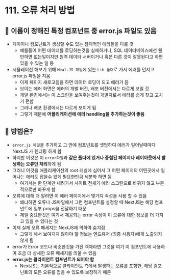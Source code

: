 # 111. 오류 처리 방법

## 📌 이름이 정해진 특정 컴포넌트 중 error.js 파일도 있음

- 페이지나 컴포넌트가 생성할 수도 있는 잠재적인 에러들을 다룰 것
  - 예를들어 어떤 데이터를 로딩하는것을 실패하거나, SQL 데이터베이스에선 웬만하면 없는일이지만 원격 데이터 서버이거나 혹은 다른 것이 잘못된다고 하면 있을 수 있는 일 등
- 시뮬레이션 해보기 위해 `Meal.JS 파일`에 있는 `Lib 폴더`로 가서 에러를 던지고 error.js 파일을 지움
  - 이제 페이지 새로고침을 하면 데이터 로딩이 되고 에러가 뜸
  - 보이는 에러 화면은 에러의 개발 버전, 배포 버전에서는 다르게 보일 것
  - 개발 환경에서는 이 스크린을 보여주는것이 개발자로서 에러를 쉽게 찾고 고치기 편함
  - 그러나 배포 환경에서는 다르게 보이게 됨
  - 그렇기 때문에 **어플리케이션에 에러 handling을 추가하는것이 좋음**

## 📌 방법은?

- `error.js 파일`을 추가하고 그 안에 컴포넌트를 셋업하여 에러가 일어날때마다 NextJS 가 렌더링 하게 함
- 하지만 이것은 이 `error파일`과 **같은 폴더에 있거나 중첩된 페이지나 레이아웃에서 발생하는 오류만 처리**하게 됨
- 그러니 이것을 애플리케이션의 root 레벨에 심어서 그 어떤 페이지의 어떤곳에서 일어나는 에러도 잡을수 있게 필요한만큼 세분화 하면 됨
  - 여기서는 한 단계만 내려가서 사이트 전체가 에러 스크린으로 바뀌지 않고 부분적으로만 바꾸게 함
- 오류에 대해 더 알려면 이 에러 페이지에서 몇가지 속성을 사용 할 수 있음
  - 왜냐하면 오류나 JS파일에서 그런 컴포넌트를 설정할 때 NextJS는 해당 컴포넌트에 일부 props을 전달하기 때문
  - 제일 중요한것은 여기서 제공되는 error 속성이 이 오류에 대한 정보를 더 가지고 있을 수 있다는 것
- 이제 실제 오류 메세지는 NextJS에 의하여 숨겨짐
  - 그렇게 해서 보여지지 않아야 할 정보는 엔드유저 (최종 사용자)에게 노출되지 않게 됨
- error가 Error 코드나 비슷한것을 가진 객체라면 그것을 여기 이 컴포넌트에 사용하여 조금 더 상세한 오류 메세지를 띄울 수 있음
- **error.js는 클라이언트 컴포넌트가 되어야 함**
  - NextJS는 기본적으로 클라이언트 측에서 발생하는 오류를 포함한, 해당 컴포넌트의 모든 오류를 잡을 수 있도록 보장하기 때문

